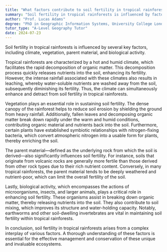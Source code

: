 ```yaml
---
title: "What factors contribute to soil fertility in tropical rainforests?"
summary: "Soil fertility in tropical rainforests is influenced by factors such as climate, vegetation, parent material, and biological activity."
author: "Prof. Lucas Adams"
degree: "PhD in Geographic Information Systems, University College London"
tutor_type: "A-Level Geography Tutor"
date: 2024-07-23
---
```


Soil fertility in tropical rainforests is influenced by several key factors, including climate, vegetation, parent material, and biological activity.

Tropical rainforests are characterized by a hot and humid climate, which facilitates the rapid decomposition of organic matter. This decomposition process quickly releases nutrients into the soil, enhancing its fertility. However, the intense rainfall associated with these climates also results in leaching, whereby water-soluble nutrients are washed away from the soil, subsequently diminishing its fertility. Thus, the climate can simultaneously enhance and detract from soil fertility in tropical rainforests.

Vegetation plays an essential role in sustaining soil fertility. The dense canopy of the rainforest helps to reduce soil erosion by shielding the ground from heavy rainfall. Additionally, fallen leaves and decomposing organic matter break down rapidly under the warm and humid conditions, contributing organic material and nutrients back into the soil. Furthermore, certain plants have established symbiotic relationships with nitrogen-fixing bacteria, which convert atmospheric nitrogen into a usable form for plants, thereby enriching the soil.

The parent material—defined as the underlying rock from which the soil is derived—also significantly influences soil fertility. For instance, soils that originate from volcanic rocks are generally more fertile than those derived from other rock types due to their rich nutrient content. Conversely, in many tropical rainforests, the parent material tends to be deeply weathered and nutrient-poor, which can limit the overall fertility of the soil.

Lastly, biological activity, which encompasses the actions of microorganisms, insects, and larger animals, plays a critical role in enhancing soil fertility. These organisms assist in breaking down organic matter, thereby releasing nutrients into the soil. They also contribute to soil mixing, which improves its structure and water-holding capacity. Notably, earthworms and other soil-dwelling invertebrates are vital in maintaining soil fertility within tropical rainforests.

In conclusion, soil fertility in tropical rainforests arises from a complex interplay of various factors. A thorough understanding of these factors is essential for the effective management and conservation of these unique and invaluable ecosystems.
    